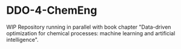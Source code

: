# DDO-4-ChemEng
WIP Repository running in parallel with book chapter "Data-driven optimization for chemical processes: machine learning and artificial intelligence".
